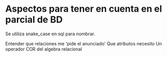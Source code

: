# Aspectos para tener en cuenta en el parcial de BD

Se utiliza snake_case en sql para nombrar.

Entender que relaciones me 'pide el anunciado'
Que atributos necesito
Un operador COR del algebra relacional